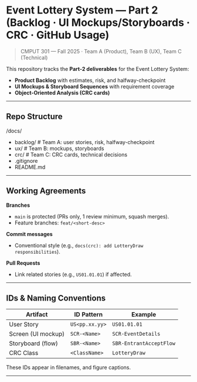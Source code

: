 # Event Lottery System — Part 2 (Backlog · UI Mockups/Storyboards · CRC · GitHub Usage)

> CMPUT 301 — Fall 2025 · Team A (Product), Team B (UX), Team C (Technical)

This repository tracks the **Part-2 deliverables** for the Event Lottery System:
- **Product Backlog** with estimates, risk, and halfway-checkpoint
- **UI Mockups & Storyboard Sequences** with requirement coverage
- **Object-Oriented Analysis (CRC cards)**

---

## Repo Structure
/docs/
- backlog/ # Team A: user stories, risk, halfway-checkpoint
- ux/ # Team B: mockups, storyboards
- crc/ # Team C: CRC cards, technical decisions
- .gitignore
- README.md

---

## Working Agreements

**Branches**
- `main` is protected (PRs only, 1 review minimum, squash merges).
- Feature branches: `feat/<short-desc>`

**Commit messages**
- Conventional style (e.g., `docs(crc): add LotteryDraw responsibilities`).

**Pull Requests**
- Link related stories (e.g., `US01.01.01`) if affected.

---

## IDs & Naming Conventions

| Artifact                    | ID Pattern         | Example                  |
|-----------------------------|--------------------|--------------------------|
| User Story                  | `US<pp.xx.yy>`     | `US01.01.01`             |
| Screen (UI mockup)          | `SCR-<Name>`       | `SCR-EventDetails`       |
| Storyboard (flow)           | `SBR-<Name>`       | `SBR-EntrantAcceptFlow`  |
| CRC Class                   | `<ClassName>`      | `LotteryDraw`            |

These IDs appear in filenames, and figure captions.

---

